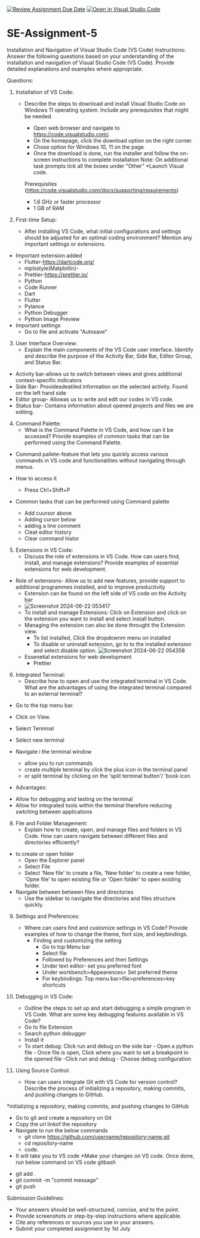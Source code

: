 [![Review Assignment Due Date](https://classroom.github.com/assets/deadline-readme-button-24ddc0f5d75046c5622901739e7c5dd533143b0c8e959d652212380cedb1ea36.svg)](https://classroom.github.com/a/XoLGRbHq)
[![Open in Visual Studio Code](https://classroom.github.com/assets/open-in-vscode-718a45dd9cf7e7f842a935f5ebbe5719a5e09af4491e668f4dbf3b35d5cca122.svg)](https://classroom.github.com/online_ide?assignment_repo_id=15261294&assignment_repo_type=AssignmentRepo)
# SE-Assignment-5
Installation and Navigation of Visual Studio Code (VS Code)
 Instructions:
Answer the following questions based on your understanding of the installation and navigation of Visual Studio Code (VS Code). Provide detailed explanations and examples where appropriate.

 Questions:

1. Installation of VS Code:
   - Describe the steps to download and install Visual Studio Code on Windows 11 operating system. Include any prerequisites that might be needed.
     * Open web browser and navigate to https://code.visualstudio.com/.
     * On the homepage, click the download option on the right corner.
     * Chose option for Windows 10, 11 on the page
     * Once the download is done, run the installer and follow the on-screen instructions to 
       complete installation
     Note: On additional task prompts tick all the boxes under "Other"
     *Launch Visual code.

     Prerequisites (https://code.visualstudio.com/docs/supporting/requirements)
     * 1.6 GHz or faster processor
     * 1 GB of RAM
     
2. First-time Setup:
   - After installing VS Code, what initial configurations and settings should be adjusted for an optimal coding environment? Mention any important settings or extensions.
 * Important extension added
    - Flutter-https://dartcode.org/
    - mplsstyle(Matplotlin)-
    -  Prettier-https://prettier.io/
    -  Python
    -  Code Runner
    -  Dart
    -  Flutter
    -  Pylance
    -  Python Debugger
    -  Python Image Preview
* Important settings
   - Go to file and activate "Autosave"

3. User Interface Overview:
   - Explain the main components of the VS Code user interface. Identify and describe the purpose of the Activity Bar, Side Bar, Editor Group, and Status Bar.
* Activity bar-allows us to switch between views and gives additional context-specific indicators
* Side Bar- Providesdeatiled information on the selected activity. Found on the left hand side
* Editor group- Allowas us to write and edit our codes in VS code.
* Status bar- Contains information about opened projects and files we are editing.

4. Command Palette:
   - What is the Command Palette in VS Code, and how can it be accessed? Provide examples of common tasks that can be performed using the Command Palette.

* Command pallete-feature that lets you quickly access various commands in VS code and functionalities without navigating through menus.

* How to access it
   - Press Ctrl+Shift+P
* Common tasks that can be performed using Command palette
   - Add cuursor above
   - Adding cursor below
   - adding a line comment
   - Cleat editor history
   - Clear command histor

5. Extensions in VS Code:
   - Discuss the role of extensions in VS Code. How can users find, install, and manage extensions? Provide examples of essential extensions for web development.
 * Role of extensions- Allow us to add new features, provide support to additional programmes installed, and to improve productivity
     - Extension can be found on the left side of VS code on the Activity bar
     - ![Screenshot 2024-06-22 053417](https://github.com/makgolanethandy/se-assignment-5-makgolanethandy/assets/171442187/5d2c3419-7a81-4e07-93e3-4052ea4d785e)
     - To install and manage Extensions: Click on Extension and click on the extension you want to 
       install and select install button.
     - Managing the extension can also be done throught the Extension view.
       - To list installed, Click the dropdownm menu on installed
       - To disable or uninstall extension, go to to the installed extension and select disable 
        option. ![Screenshot 2024-06-22 054358](https://github.com/makgolanethandy/se-assignment-5-makgolanethandy/assets/171442187/378098fa-bb1e-4547-93fb-6381c6173dcc)
     - Essenetial extensions for web development
       - Prettier

6. Integrated Terminal:
   - Describe how to open and use the integrated terminal in VS Code. What are the advantages of using the integrated terminal compared to an external terminal?

* Go to the top menu bar.
* Click on View.
* Select Terminal
* Select new terminal
* Navigate i the terminal window
   - allow you to run commands
   - create multiple terminal by click the plus icon in the terminal panel
   - or split terminal by clicking on the 'split terminal button'/ 'book icon

 * Advantages:
 - Allow for debugging and testing on the terminal
 - Allow for integrated tools within the terminal therefore reducing swtching between applications

8. File and Folder Management:
   - Explain how to create, open, and manage files and folders in VS Code. How can users navigate between different files and directories efficiently?
  * to create or open folder
     - Open the Explorer panel
     - Select File
     - Select 'New file' to create a file, 'New folder' to create a new folder, 'Opne file' to open        existing file or 'Open folder' to open existing folder.
  * Navigate between between files and directories
    - Use the sidebar to navigate the directories and files structure quickly.    

9. Settings and Preferences:
   - Where can users find and customize settings in VS Code? Provide examples of how to change the theme, font size, and keybindings.
     * Finding and customizing the setting
       - Go to top Menu bar
       - Select file
       - Followed by Preferences and then Settings
       - Under text editor- set you preferred font
       - Under workbench>Appearences> Set preferred theme
       - For keybindings: Top menu bar>file>preferences>key shortcuts
         
9. Debugging in VS Code:
   - Outline the steps to set up and start debugging a simple program in VS Code. What are some key debugging features available in VS Code?
   - Go to file Extension
   - Search python debugger
   - Install it
   - To start debug: Click run and debug on the side bar
                   - Open a python file
                   - Once file is open, Click where you want to set a breakpoint in the opened file
                    -Click run and debug
                   - Choose debug configuration 
                

10. Using Source Control:
    - How can users integrate Git with VS Code for version control? Describe the process of initializing a repository, making commits, and pushing changes to GitHub.

*initializing a repository, making commits, and pushing changes to GitHub
 * Go to git and create a repository on Git
 * Copy the url linkof the repository
 * Navigate to run the below commands
   - git clone https://github.com/username/repository-name.git
   - cd repository-name
   - code. 
* It will take you to VS code
*Make your changes on VS code. Once done, run below command on VS code gitbash
- git add .
- git commit -m "commit message"
- git push 
   
 Submission Guidelines:
- Your answers should be well-structured, concise, and to the point.
- Provide screenshots or step-by-step instructions where applicable.
- Cite any references or sources you use in your answers.
- Submit your completed assignment by 1st July 

